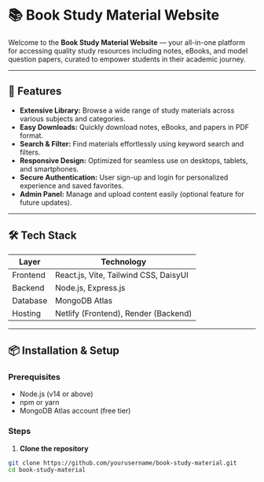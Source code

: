 # 📚 Book Study Material Website

Welcome to the **Book Study Material Website** — your all-in-one platform for accessing quality study resources including notes, eBooks, and model question papers, curated to empower students in their academic journey.

---

## 🚀 Features

- **Extensive Library:** Browse a wide range of study materials across various subjects and categories.
- **Easy Downloads:** Quickly download notes, eBooks, and papers in PDF format.
- **Search & Filter:** Find materials effortlessly using keyword search and filters.
- **Responsive Design:** Optimized for seamless use on desktops, tablets, and smartphones.
- **Secure Authentication:** User sign-up and login for personalized experience and saved favorites.
- **Admin Panel:** Manage and upload content easily (optional feature for future updates).

---

## 🛠️ Tech Stack

| Layer       | Technology          |
|-------------|---------------------|
| Frontend    | React.js, Vite, Tailwind CSS, DaisyUI |
| Backend     | Node.js, Express.js |
| Database    | MongoDB Atlas       |
| Hosting     | Netlify (Frontend), Render (Backend) |

---

## 📦 Installation & Setup

### Prerequisites
- Node.js (v14 or above)
- npm or yarn
- MongoDB Atlas account (free tier)

### Steps

1. **Clone the repository**

```bash
git clone https://github.com/yourusername/book-study-material.git
cd book-study-material
